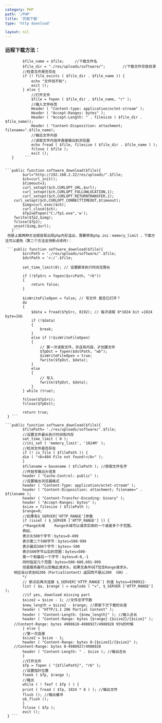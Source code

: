 ```yaml
---
category: PHP
path: '/PHP'
title: '页面下载'
type: 'http download'

layout: nil
---
```


### 远程下载方法：

```public function software_download($file){ 
        $file_name = $file;     //下载文件名    
        $file_dir = "./res/uploads/software/";        //下载文件存放目录    
        //检查文件是否存在    
        if (! file_exists ( $file_dir . $file_name )) {    
            echo "文件找不到";    
            exit ();    
        } else {    
            //打开文件    
            $file = fopen ( $file_dir . $file_name, "r" );    
            //输入文件标签     
            Header ( "Content-type: application/octet-stream" );    
            Header ( "Accept-Ranges: bytes" );    
            Header ( "Accept-Length: " . filesize ( $file_dir . $file_name));    
            Header ( "Content-Disposition: attachment; filename=".$file_name);    
            //输出文件内容     
            //读取文件内容并直接输出到浏览器    
            echo fread ( $file, filesize ( $file_dir . $file_name ) );    
            fclose ( $file );    
            exit ();    
   }     ```  


```public function software_download($file){                
        $url="http://192.168.2.22/res/uploads/".$file;     
        $ch=curl_init();  
        $timeout=3;  
        curl_setopt($ch,CURLOPT_URL,$url);  
        curl_setopt($ch,CURLOPT_FOLLOWLOCATION,1);  
        curl_setopt($ch,CURLOPT_RETURNTRANSFER,1);  
	curl_setopt($ch,CURLOPT_CONNECTTIMEOUT,$timeout);  
        $img=curl_exec($ch);  
        curl_close($ch); 
        $fp2=@fopen("C:/fp1.exe",'w');  
	fwrite($fp2,$img);  
	fclose($fp2);  
	unset($img,$url);
   }```
 但是上面两种方法很容易出现php内存溢出，需要修改php.ini：memory_limit ，下面方法可以避免（第二个方法支持断点续传）：  
 
 ```public function software_download($file){ 
        $srcPath = './res/uploads/software/'.$file;
        $dstPath = 'c:/'.$file;

        set_time_limit(0); // 设置脚本执行时间无限长

        if (!$fpSrc = fopen($srcPath, "rb"))
        {
            return false;
        }

        $isWriteFileOpen = false; // 写文件 是否已打开？
        do
        {
            $data = fread($fpSrc, 8192); // 每次读取 8*1024 bit =1024 byte=1kb
            if (!$data)
            {
                break;
            }
            else if (!$isWriteFileOpen)
            {
                // 第一次读取文件，并且有内容，才创建文件
                $fpDst = fopen($dstPath, "wb");
                $isWriteFileOpen = true;
                fwrite($fpDst, $data);
            }
            else
            {
                // 写入
                fwrite($fpDst, $data);
            }
        } while (true);

        fclose($fpSrc);
        fclose($fpDst);

        return true;
 } ```
 
```public function software_download($file){ 
        $filePath= './res/uploads/software/'.$file;
        //设置文件最长执行时间和内存
        set_time_limit ( 0 );
        //ini_set ( 'memory_limit', '1024M' );
        //检测文件是否存在
        if (! is_file ( $filePath )) {
        die ( "<b>404 File not found!</b>" );
        }
        $filename = basename ( $filePath ); //获取文件名字
        //开始写输出头信息 
        header ( "Cache-Control: public" );
        //设置输出浏览器格式
        header ( "Content-Type: application/octet-stream" );
        header ( "Content-Disposition: attachment; filename=" . $filename );
        header ( "Content-Transfer-Encoding: binary" );
        header ( "Accept-Ranges: bytes" );
        $size = filesize ( $filePath );
        $range=0;
        //如果有$_SERVER['HTTP_RANGE']参数
        if (isset ( $_SERVER ['HTTP_RANGE'] )) {
        /*Range头域 　　Range头域可以请求实体的一个或者多个子范围。
        例如，
        表示头500个字节：bytes=0-499
        表示第二个500字节：bytes=500-999
        表示最后500个字节：bytes=-500
        表示500字节以后的范围：bytes=500-
        第一个和最后一个字节：bytes=0-0,-1
        同时指定几个范围：bytes=500-600,601-999
        但是服务器可以忽略此请求头，如果无条件GET包含Range请求头，
	响应会以状态码206（PartialContent）返回而不是以200 （OK）.
        */
        // 断点后再次连接 $_SERVER['HTTP_RANGE'] 的值 bytes=4390912-
        list ( $a, $range ) = explode ( "=", $_SERVER ['HTTP_RANGE'] );
        //if yes, download missing part
        $size2 = $size - 1; //文件总字节数
        $new_length = $size2 - $range; //获取下次下载的长度
        header ( "HTTP/1.1 206 Partial Content" );
        header ( "Content-Length: {$new_length}" ); //输入总长
        header ( "Content-Range: bytes {$range}-{$size2}/{$size}" ); 
	//Content-Range: bytes 4908618-4988927/4988928 95%的时候
        } else {
        //第一次连接
        $size2 = $size - 1;
        header ( "Content-Range: bytes 0-{$size2}/{$size}" ); 
	//Content-Range: bytes 0-4988927/4988928
        header ( "Content-Length: " . $size ); //输出总长
        }
        //打开文件
        $fp = fopen ( "{$filePath}", "rb" );
        //设置指针位置
        fseek ( $fp, $range );
        //输出
        while ( ! feof ( $fp ) ) {
        print ( fread ( $fp, 1024 * 8 ) ); //输出文件
        flush (); //输出缓冲
        ob_flush ();
        }
        fclose ( $fp );
        exit ();
 } ```	
